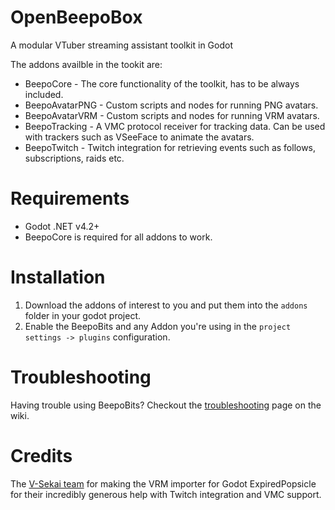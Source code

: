 # OpenBeepoBox
A modular VTuber streaming assistant toolkit in Godot

The addons availble in the tookit are:
- BeepoCore - The core functionality of the toolkit, has to be always included.
- BeepoAvatarPNG - Custom scripts and nodes for running PNG avatars.
- BeepoAvatarVRM - Custom scripts and nodes for running VRM avatars.
- BeepoTracking - A VMC protocol receiver for tracking data. Can be used with trackers such as VSeeFace to animate the avatars.
- BeepoTwitch - Twitch integration for retrieving events such as follows, subscriptions, raids etc.

# Requirements
 - Godot .NET v4.2+
 - BeepoCore is required for all addons to work.

# Installation
1. Download the addons of interest to you and put them into the `addons` folder in your godot project. 
2. Enable the BeepoBits and any Addon you're using in the `project settings -> plugins` configuration.

# Troubleshooting
Having trouble using BeepoBits? Checkout the [troubleshooting](https://github.com/FixItFreb/BeepoBits/wiki/Troubleshooting) page on the wiki.

# Credits
The [V-Sekai team](https://v-sekai.org/about) for making the VRM importer for Godot
ExpiredPopsicle for their incredibly generous help with Twitch integration and VMC support.